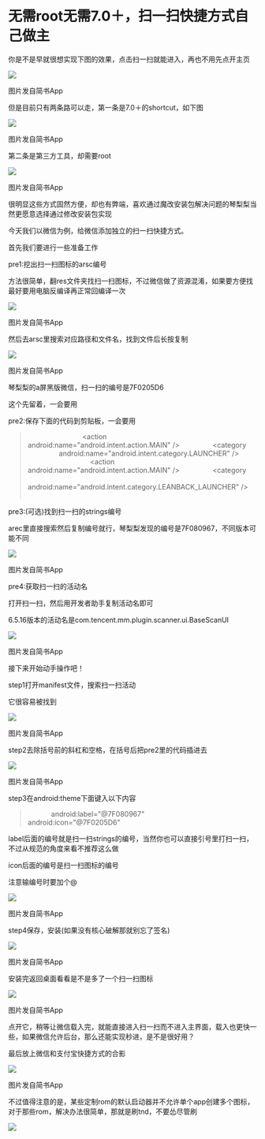# 无需root无需7.0＋，扫一扫快捷方式自己做主

﻿你是不是早就很想实现下图的效果，点击扫一扫就能进入，再也不用先点开主页

![](http://upload-images.jianshu.io/upload_images/5660880-cb8678a8101e3cb6.png)

图片发自简书App

但是目前只有两条路可以走，第一条是7.0＋的shortcut，﻿如下图

![](http://upload-images.jianshu.io/upload_images/5660880-70b18df16082e0b6.png)

图片发自简书App

第二条是第三方工具，却需要root﻿

![](http://upload-images.jianshu.io/upload_images/5660880-9d958e83c8a56cfe.png)

图片发自简书App

很明显这些方式固然方便，却也有弊端，喜欢通过魔改安装包解决问题的琴梨梨当然更愿意选择通过修改安装包实现

今天我们以微信为例，给微信添加独立的扫一扫快捷方式。

首先我们要进行一些准备工作

pre1:挖出扫一扫图标的arsc编号

方法很简单，翻res文件夹找扫一扫图标，不过微信做了资源混淆，如果要方便找最好要用电脑反编译再正常回编译一次

![](http://upload-images.jianshu.io/upload_images/5660880-e9a06d585cdf89c9.png)

图片发自简书App

然后去arsc里搜索对应路径和文件名，找到文件后长按复制﻿

![](http://upload-images.jianshu.io/upload_images/5660880-4babb2f4d179e2c3.png)

图片发自简书App

琴梨梨的a屏黑版微信，扫一扫的编号是7F0205D6

这个先留着，一会要用

pre2:保存下面的代码到剪贴板，一会要用

>             <intent-filter>
>                 <action
>                     android:name="android.intent.action.MAIN" />
>                 <category
>                     android:name="android.intent.category.LAUNCHER" />
>             </intent-filter>
>             <intent-filter>
>                 <action
>                     android:name="android.intent.action.MAIN" />
>                 <category
>                     android:name="android.intent.category.LEANBACK_LAUNCHER" />
>             </intent-filter>
>         </activity>

pre3:(可选)找到扫一扫的strings编号﻿

arec里直接搜索然后复制编号就行，琴梨梨发现的编号是7F080967，不同版本可能不同

![](http://upload-images.jianshu.io/upload_images/5660880-2f8459a0ed3798de.png)

图片发自简书App

pre4:获取扫一扫的活动名

打开扫一扫，然后用开发者助手复制活动名即可﻿

6.5.16版本的活动名是com.tencent.mm.plugin.scanner.ui.BaseScanUI

![](http://upload-images.jianshu.io/upload_images/5660880-0a56cef38ea95840.png)

图片发自简书App

接下来开始动手操作吧！

step1打开manifest文件，搜索扫一扫活动

﻿它很容易被找到

![](http://upload-images.jianshu.io/upload_images/5660880-5db32188de323a2d.png)

图片发自简书App

step2去除括号前的斜杠和空格，在括号后把pre2里的代码插进去﻿

![](http://upload-images.jianshu.io/upload_images/5660880-7e3ee11cbf295a0a.png)

图片发自简书App

step3在android:theme下面键入﻿以下内容

>             android:label="@7F080967"﻿
>             android:icon="@7F0205D6"

label后面的编号就是扫一扫strings的编号，当然你也可以直接引号里打扫一扫，不过从规范的角度来看不推荐这么做

icon后面的编号是扫一扫图标的编号﻿

注意输编号时要加个@

![](http://upload-images.jianshu.io/upload_images/5660880-0fcf6ca3c3649722.png)

图片发自简书App

step4保存，安装(如果没有核心破解那就别忘了签名)

![](http://upload-images.jianshu.io/upload_images/5660880-f5b6e6aac1051550.png)

图片发自简书App

安装完返回桌面看看是不是多了一个扫一扫图标﻿

![](http://upload-images.jianshu.io/upload_images/5660880-0c4a820c201218a3.png)

图片发自简书App

点开它，稍等让微信载入完，就能直接进入扫一扫而不进入主界面，载入也更快一些，如果微信允许后台，那么还能实现秒进，是不是很好用？

最后放上微信和支付宝快捷方式的合影﻿

![](http://upload-images.jianshu.io/upload_images/5660880-a6f95f8d70e4a878.png)

图片发自简书App

不过值得注意的是，某些定制rom的默认启动器并不允许单个app创建多个图标，对于那些rom，解决办法很简单，那就是刷tnd，不要怂尽管刷﻿

![](http://upload-images.jianshu.io/upload_images/5660880-86f5769040abc6ed.png)